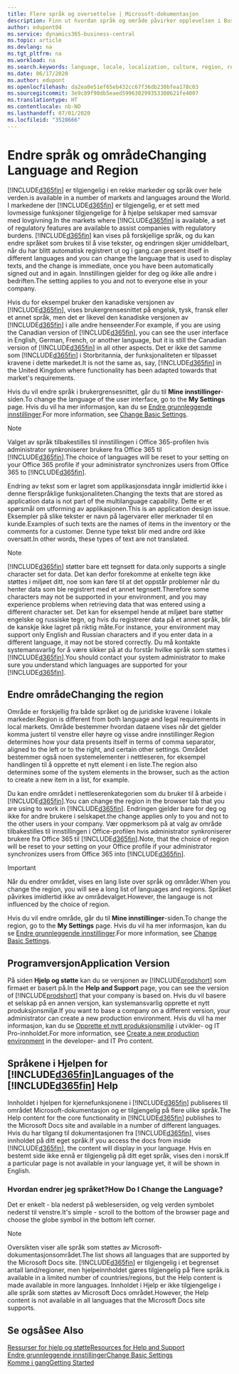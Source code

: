 ```yaml
---
title: Flere språk og oversettelse | Microsoft-dokumentasjon
description: Finn ut hvordan språk og område påvirker opplevelsen i Business Central.
author: edupont04
ms.service: dynamics365-business-central
ms.topic: article
ms.devlang: na
ms.tgt_pltfrm: na
ms.workload: na
ms.search.keywords: language, locale, localization, culture, region, regional settings
ms.date: 06/17/2020
ms.author: edupont
ms.openlocfilehash: da2ea0e51ef65eb432cc67f36db230bfea178c03
ms.sourcegitcommit: 3e9c89f90db5eaed599630299353300621fe4007
ms.translationtype: HT
ms.contentlocale: nb-NO
ms.lasthandoff: 07/01/2020
ms.locfileid: "3528666"
---
```

# <a name="changing-language-and-region"></a><span data-ttu-id="a6122-103">Endre språk og område</span><span class="sxs-lookup"><span data-stu-id="a6122-103">Changing Language and Region</span></span>

[!INCLUDE[d365fin](includes/d365fin_md.md)] <span data-ttu-id="a6122-104">er tilgjengelig i en rekke markeder og språk over hele verden.</span><span class="sxs-lookup"><span data-stu-id="a6122-104">is available in a number of markets and languages around the World.</span></span> <span data-ttu-id="a6122-105">I markedene der [!INCLUDE[d365fin](includes/d365fin_md.md)] er tilgjengelig, er et sett med lovmessige funksjoner tilgjengelige for å hjelpe selskaper med samsvar med lovgivning.</span><span class="sxs-lookup"><span data-stu-id="a6122-105">In the markets where [!INCLUDE[d365fin](includes/d365fin_md.md)] is available, a set of regulatory features are available to assist companies with regulatory burdens.</span></span> [!INCLUDE[d365fin](includes/d365fin_md.md)] <span data-ttu-id="a6122-106">kan vises på forskjellige språk, og du kan endre språket som brukes til å vise tekster, og endringen skjer umiddelbart, når du har blitt automatisk registrert ut og i gang.</span><span class="sxs-lookup"><span data-stu-id="a6122-106">can present itself in different languages and you can change the language that is used to display texts, and the change is immediate, once you have been automatically signed out and in again.</span></span> <span data-ttu-id="a6122-107">Innstillingen gjelder for deg og ikke alle andre i bedriften.</span><span class="sxs-lookup"><span data-stu-id="a6122-107">The setting applies to you and not to everyone else in your company.</span></span>  

<span data-ttu-id="a6122-108">Hvis du for eksempel bruker den kanadiske versjonen av [!INCLUDE[d365fin](includes/d365fin_md.md)], vises brukergrensesnittet på engelsk, tysk, fransk eller et annet språk, men det er likevel den kanadiske versjonen av [!INCLUDE[d365fin](includes/d365fin_md.md)] i alle andre henseender.</span><span class="sxs-lookup"><span data-stu-id="a6122-108">For example, if you are using the Canadian version of [!INCLUDE[d365fin](includes/d365fin_md.md)], you can see the user interface in English, German, French, or another language, but it is still the Canadian version of [!INCLUDE[d365fin](includes/d365fin_md.md)] in all other aspects.</span></span> <span data-ttu-id="a6122-109">Det er ikke det samme som [!INCLUDE[d365fin](includes/d365fin_md.md)] i Storbritannia, der funksjonaliteten er tilpasset kravene i dette markedet.</span><span class="sxs-lookup"><span data-stu-id="a6122-109">It is not the same as, say, [!INCLUDE[d365fin](includes/d365fin_md.md)] in the United Kingdom where functionality has been adapted towards that market's requirements.</span></span>  

<span data-ttu-id="a6122-110">Hvis du vil endre språk i brukergrensesnittet, går du til **Mine innstillinger**-siden.</span><span class="sxs-lookup"><span data-stu-id="a6122-110">To change the language of the user interface, go to the **My Settings** page.</span></span> <span data-ttu-id="a6122-111">Hvis du vil ha mer informasjon, kan du se [Endre grunnleggende innstillinger](ui-change-basic-settings.md#language).</span><span class="sxs-lookup"><span data-stu-id="a6122-111">For more information, see [Change Basic Settings](ui-change-basic-settings.md#language).</span></span> 

> [!NOTE]  
> <span data-ttu-id="a6122-112">Valget av språk tilbakestilles til innstillingen i Office 365-profilen hvis administrator synkroniserer brukere fra Office 365 til [!INCLUDE[d365fin](includes/d365fin_md.md)].</span><span class="sxs-lookup"><span data-stu-id="a6122-112">The choice of languages will be reset to your setting on your Office 365 profile if your administrator synchronizes users from Office 365 to [!INCLUDE[d365fin](includes/d365fin_md.md)].</span></span>

<span data-ttu-id="a6122-113">Endring av tekst som er lagret som applikasjonsdata inngår imidlertid ikke i denne flerspråklige funksjonaliteten.</span><span class="sxs-lookup"><span data-stu-id="a6122-113">Changing the texts that are stored as application data is not part of the multilanguage capability.</span></span> <span data-ttu-id="a6122-114">Dette er et spørsmål om utforming av applikasjonen.</span><span class="sxs-lookup"><span data-stu-id="a6122-114">This is an application design issue.</span></span> <span data-ttu-id="a6122-115">Eksempler på slike tekster er navn på lagervarer eller merknader til en kunde.</span><span class="sxs-lookup"><span data-stu-id="a6122-115">Examples of such texts are the names of items in the inventory or the comments for a customer.</span></span> <span data-ttu-id="a6122-116">Denne type tekst blir med andre ord ikke oversatt.</span><span class="sxs-lookup"><span data-stu-id="a6122-116">In other words, these types of text are not translated.</span></span>  

> [!NOTE]  
> [!INCLUDE[d365fin](includes/d365fin_md.md)] <span data-ttu-id="a6122-117">støtter bare ett tegnsett for data.</span><span class="sxs-lookup"><span data-stu-id="a6122-117">only supports a single character set for data.</span></span> <span data-ttu-id="a6122-118">Det kan derfor forekomme at enkelte tegn ikke støttes i miljøet ditt, noe som kan føre til at det oppstår problemer når du henter data som ble registrert med et annet tegnsett.</span><span class="sxs-lookup"><span data-stu-id="a6122-118">Therefore some characters may not be supported in your environment, and you may experience problems when retrieving data that was entered using a different character set.</span></span> <span data-ttu-id="a6122-119">Det kan for eksempel hende at miljøet bare støtter engelske og russiske tegn, og hvis du registrerer data på et annet språk, blir de kanskje ikke lagret på riktig måte.</span><span class="sxs-lookup"><span data-stu-id="a6122-119">For instance, your environment may support only English and Russian characters and if you enter data in a different language, it may not be stored correctly.</span></span> <span data-ttu-id="a6122-120">Du må kontakte systemansvarlig for å være sikker på at du forstår hvilke språk som støttes i [!INCLUDE[d365fin](includes/d365fin_md.md)].</span><span class="sxs-lookup"><span data-stu-id="a6122-120">You should contact your system administrator to make sure you understand which languages are supported for your [!INCLUDE[d365fin](includes/d365fin_md.md)].</span></span>  

## <a name="changing-the-region"></a><span data-ttu-id="a6122-121">Endre område</span><span class="sxs-lookup"><span data-stu-id="a6122-121">Changing the region</span></span>
<span data-ttu-id="a6122-122">Område er forskjellig fra både språket og de juridiske kravene i lokale markeder.</span><span class="sxs-lookup"><span data-stu-id="a6122-122">Region is different from both language and legal requirements in local markets.</span></span> <span data-ttu-id="a6122-123">Område bestemmer hvordan dataene vises når det gjelder komma justert til venstre eller høyre og visse andre innstillinger.</span><span class="sxs-lookup"><span data-stu-id="a6122-123">Region determines how your data presents itself in terms of comma separator, aligned to the left or to the right, and certain other settings.</span></span> <span data-ttu-id="a6122-124">Området bestemmer også noen systemelementer i nettleseren, for eksempel handlingen til å opprette et nytt element i en liste.</span><span class="sxs-lookup"><span data-stu-id="a6122-124">The region also determines some of the system elements in the browser, such as the action to create a new item in a list, for example.</span></span>  

<span data-ttu-id="a6122-125">Du kan endre området i nettleserenkategorien som du bruker til å arbeide i [!INCLUDE[d365fin](includes/d365fin_md.md)].</span><span class="sxs-lookup"><span data-stu-id="a6122-125">You can change the region in the browser tab that you are using to work in [!INCLUDE[d365fin](includes/d365fin_md.md)].</span></span> <span data-ttu-id="a6122-126">Endringen gjelder bare for deg og ikke for andre brukere i selskapet.</span><span class="sxs-lookup"><span data-stu-id="a6122-126">the change applies only to you and not to the other users in your company.</span></span>  <span data-ttu-id="a6122-127">Vær oppmerksom på at valg av område tilbakestilles til innstillingen i Office-profilen hvis administrator synkroniserer brukere fra Office 365 til [!INCLUDE[d365fin](includes/d365fin_md.md)].</span><span class="sxs-lookup"><span data-stu-id="a6122-127">Note, that the choice of region will be reset to your setting on your Office profile if your administrator synchronizes users from Office 365 into [!INCLUDE[d365fin](includes/d365fin_md.md)].</span></span>

> [!IMPORTANT]  
>  <span data-ttu-id="a6122-128">Når du endrer området, vises en lang liste over språk og områder.</span><span class="sxs-lookup"><span data-stu-id="a6122-128">When you change the region, you will see a long list of languages and regions.</span></span> <span data-ttu-id="a6122-129">Språket påvirkes imidlertid ikke av områdevalget.</span><span class="sxs-lookup"><span data-stu-id="a6122-129">However, the langauge is not influenced by the choice of region.</span></span>  

<span data-ttu-id="a6122-130">Hvis du vil endre område, går du til **Mine innstillinger**-siden.</span><span class="sxs-lookup"><span data-stu-id="a6122-130">To change the region, go to the **My Settings** page.</span></span> <span data-ttu-id="a6122-131">Hvis du vil ha mer informasjon, kan du se [Endre grunnleggende innstillinger](ui-change-basic-settings.md).</span><span class="sxs-lookup"><span data-stu-id="a6122-131">For more information, see [Change Basic Settings](ui-change-basic-settings.md).</span></span>  

## <a name="application-version"></a><span data-ttu-id="a6122-132">Programversjon</span><span class="sxs-lookup"><span data-stu-id="a6122-132">Application Version</span></span>

<span data-ttu-id="a6122-133">På siden **Hjelp og støtte** kan du se versjonen av [!INCLUDE[prodshort](includes/prodshort.md)] som firmaet er basert på.</span><span class="sxs-lookup"><span data-stu-id="a6122-133">In the **Help and Support** page, you can see the version of [!INCLUDE[prodshort](includes/prodshort.md)] that your company is based on.</span></span> <span data-ttu-id="a6122-134">Hvis du vil basere et selskap på en annen versjon, kan systemansvarlig opprette et nytt produksjonsmiljø.</span><span class="sxs-lookup"><span data-stu-id="a6122-134">If you want to base a company on a different version, your administrator can create a new production environment.</span></span> <span data-ttu-id="a6122-135">Hvis du vil ha mer informasjon, kan du se [Opprette et nytt produksjonsmiljø](/dynamics365/business-central/dev-itpro/administration/tenant-admin-center-environments#create-a-new-production-environment) i utvikler- og IT Pro-innholdet.</span><span class="sxs-lookup"><span data-stu-id="a6122-135">For more information, see [Create a new production environment](/dynamics365/business-central/dev-itpro/administration/tenant-admin-center-environments#create-a-new-production-environment) in the developer- and IT Pro content.</span></span>  

## <a name="languages-of-the-d365fin-help"></a><span data-ttu-id="a6122-136">Språkene i Hjelpen for [!INCLUDE[d365fin](includes/d365fin_md.md)]</span><span class="sxs-lookup"><span data-stu-id="a6122-136">Languages of the [!INCLUDE[d365fin](includes/d365fin_md.md)] Help</span></span>
<span data-ttu-id="a6122-137">Innholdet i hjelpen for kjernefunksjonene i [!INCLUDE[d365fin](includes/d365fin_md.md)] publiseres til området Microsoft-dokumentasjon og er tilgjengelig på flere ulike språk.</span><span class="sxs-lookup"><span data-stu-id="a6122-137">The Help content for the core functionality in [!INCLUDE[d365fin](includes/d365fin_md.md)] publishes to the Microsoft Docs site and available in a number of different languages.</span></span> <span data-ttu-id="a6122-138">Hvis du har tilgang til dokumentasjonen fra [!INCLUDE[d365fin](includes/d365fin_md.md)], vises innholdet på ditt eget språk.</span><span class="sxs-lookup"><span data-stu-id="a6122-138">If you access the docs from inside [!INCLUDE[d365fin](includes/d365fin_md.md)], the content will display in your language.</span></span> <span data-ttu-id="a6122-139">Hvis en bestemt side ikke ennå er tilgjengelig på ditt eget språk, vises den i norsk.</span><span class="sxs-lookup"><span data-stu-id="a6122-139">If a particular page is not available in your language yet, it will be shown in English.</span></span>

### <a name="how-do-i-change-the-language"></a><span data-ttu-id="a6122-140">Hvordan endrer jeg språket?</span><span class="sxs-lookup"><span data-stu-id="a6122-140">How Do I Change the Language?</span></span>
<span data-ttu-id="a6122-141">Det er enkelt - bla nederst på weblesersiden, og velg verden symbolet nederst til venstre.</span><span class="sxs-lookup"><span data-stu-id="a6122-141">It's simple - scroll to the bottom of the browser page and choose the globe symbol in the bottom left corner.</span></span>

> [!NOTE]  
> <span data-ttu-id="a6122-142">Oversikten viser alle språk som støttes av Microsoft-dokumentasjonsområdet.</span><span class="sxs-lookup"><span data-stu-id="a6122-142">The list shows all languages that are supported by the Microsoft Docs site.</span></span> [!INCLUDE[d365fin](includes/d365fin_md.md)] <span data-ttu-id="a6122-143">er tilgjengelig i et begrenset antall land/regioner, men hjelpeinnholdet gjøres tilgjengelig på flere språk.</span><span class="sxs-lookup"><span data-stu-id="a6122-143">is available in a limited number of countries/regions, but the Help content is made available in more languages.</span></span> <span data-ttu-id="a6122-144">Innholdet i Hjelp er ikke tilgjengelige i alle språk som støttes av Microsoft Docs området.</span><span class="sxs-lookup"><span data-stu-id="a6122-144">However, the Help content is not available in all languages that the Microsoft Docs site supports.</span></span>

## <a name="see-also"></a><span data-ttu-id="a6122-145">Se også</span><span class="sxs-lookup"><span data-stu-id="a6122-145">See Also</span></span>

[<span data-ttu-id="a6122-146">Ressurser for hjelp og støtte</span><span class="sxs-lookup"><span data-stu-id="a6122-146">Resources for Help and Support</span></span>](product-help-and-support.md)  
[<span data-ttu-id="a6122-147">Endre grunnleggende innstillinger</span><span class="sxs-lookup"><span data-stu-id="a6122-147">Change Basic Settings</span></span>](ui-change-basic-settings.md)  
[<span data-ttu-id="a6122-148">Komme i gang</span><span class="sxs-lookup"><span data-stu-id="a6122-148">Getting Started</span></span>](product-get-started.md)  
